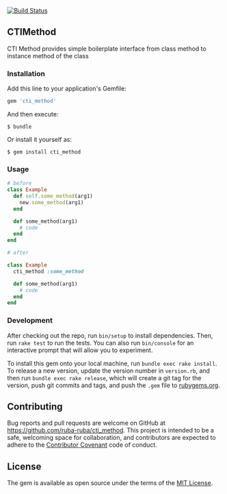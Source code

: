 [![Build Status](https://travis-ci.org/ruba-ruba/cti_method.svg?branch=master)](https://travis-ci.org/ruba-ruba/cti_method)


## CTIMethod

CTI Method provides simple boilerplate interface from class method to instance method of the class

### Installation

Add this line to your application's Gemfile:

```ruby
gem 'cti_method'
```

And then execute:

    $ bundle

Or install it yourself as:

    $ gem install cti_method

### Usage

```ruby
# before
class Example
  def self.some_method(arg1)
    new.some_method(arg1)
  end

  def some_method(arg1)
    # code
  end
end

# after

class Example
  cti_method :some_method

  def some_method(arg1)
    # code
  end
end
```

### Development

After checking out the repo, run `bin/setup` to install dependencies. Then, run `rake test` to run the tests. You can also run `bin/console` for an interactive prompt that will allow you to experiment.

To install this gem onto your local machine, run `bundle exec rake install`. To release a new version, update the version number in `version.rb`, and then run `bundle exec rake release`, which will create a git tag for the version, push git commits and tags, and push the `.gem` file to [rubygems.org](https://rubygems.org).

## Contributing

Bug reports and pull requests are welcome on GitHub at https://github.com/ruba-ruba/cti_method. This project is intended to be a safe, welcoming space for collaboration, and contributors are expected to adhere to the [Contributor Covenant](http://contributor-covenant.org) code of conduct.


## License

The gem is available as open source under the terms of the [MIT License](http://opensource.org/licenses/MIT).

